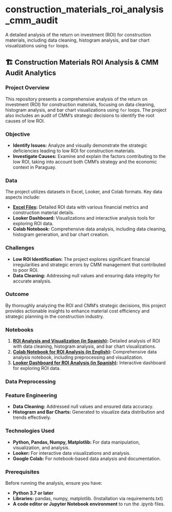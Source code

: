 # construction_materials_roi_analysis_cmm_audit
A detailed analysis of the return on investment (ROI) for construction materials, including data cleaning, histogram analysis, and bar chart visualizations using `for` loops.

## 🏗️ Construction Materials ROI Analysis & CMM Audit Analytics

### Project Overview

This repository presents a comprehensive analysis of the return on investment (ROI) for construction materials, focusing on data cleaning, histogram analysis, and bar chart visualizations using `for` loops. The project also includes an audit of CMM’s strategic decisions to identify the root causes of low ROI.

### Objective

- **Identify Issues:** Analyze and visually demonstrate the strategic deficiencies leading to low ROI for construction materials.
- **Investigate Causes:** Examine and explain the factors contributing to the low ROI, taking into account both CMM’s strategy and the economic context in Paraguay.

### Data

The project utilizes datasets in Excel, Looker, and Colab formats. Key data aspects include:
- **[Excel Files](https://github.com/claraibarzabal-portfolio/construction_materials_roi_analysis_cmm_audit/blob/main/roi_analysis.xlsx):** Detailed ROI data with various financial metrics and construction material details.
- **Looker Dashboard:** Visualizations and interactive analysis tools for exploring ROI data.
- **Colab Notebook:** Comprehensive data analysis, including data cleaning, histogram generation, and bar chart creation.

### Challenges

- **Low ROI Identification:** The project explores significant financial irregularities and strategic errors by CMM management that contributed to poor ROI.
- **Data Cleaning:** Addressing null values and ensuring data integrity for accurate analysis.

### Outcome

By thoroughly analyzing the ROI and CMM’s strategic decisions, this project provides actionable insights to enhance material cost efficiency and strategic planning in the construction industry.

### Notebooks

1. **[ROI Analysis and Visualization (in Spanish)](https://github.com/claraibarzabal-portfolio/construction_materials_roi_analysis_cmm_audit/blob/main/Anal%C3%ADtica_auditor%C3%ADa_CMM_Paraguay_Jun2024.ipynb):** Detailed analysis of ROI with data cleaning, histogram analysis, and bar chart visualizations.
2. **[Colab Notebook for ROI Analysis (in English)](https://github.com/claraibarzabal-portfolio/construction_materials_roi_analysis_cmm_audit/blob/main/roi_analysis_english.ipynb):** Comprehensive data analysis notebook, including preprocessing and visualization.
3. **[Looker Dashboard for ROI Analysis (in Spanish)](https://github.com/claraibarzabal-portfolio/construction_materials_roi_analysis_cmm_audit/blob/main/Reporte_CMM_Latam_P1_Ene-Abr_P2_Links.pdf):** Interactive dashboard for exploring ROI data.

### Data Preprocessing

### Feature Engineering

- **Data Cleaning:** Addressed null values and ensured data accuracy.
- **Histogram and Bar Charts:** Generated to visualize data distribution and trends effectively.

### Technologies Used

- **Python, Pandas, Numpy, Matplotlib:** For data manipulation, visualization, and analysis.
- **Looker:** For interactive data visualizations and analysis.
- **Google Colab:** For notebook-based data analysis and documentation.

### Prerequisites

Before running the analysis, ensure you have:

- **Python 3.7 or later**
- **Libraries:** pandas, numpy, matplotlib. (Installation via requirements.txt)
- **A code editor or Jupyter Notebook environment** to run the .ipynb files.

